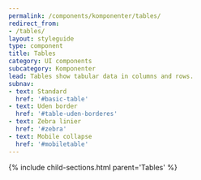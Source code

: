 ```yaml
---
permalink: /components/komponenter/tables/
redirect_from:
- /tables/
layout: styleguide
type: component
title: Tables
category: UI components
subcategory: Komponenter
lead: Tables show tabular data in columns and rows.
subnav:
- text: Standard
  href: '#basic-table'
- text: Uden border
  href: '#table-uden-borderes'
- text: Zebra linier
  href: '#zebra'
- text: Mobile collapse
  href: '#mobiletable'
---
```


{% include child-sections.html parent='Tables' %}
